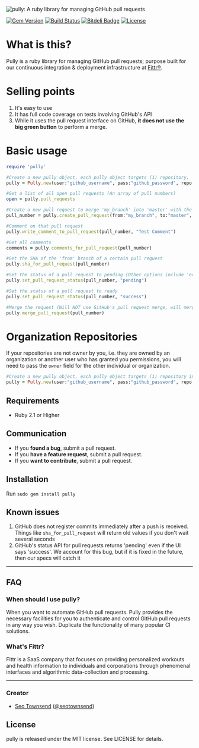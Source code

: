 ![pully: A ruby library for managing GitHub pull requests](https://raw.githubusercontent.com/sotownsend/pully/master/logo.png)

[![Gem Version](https://badge.fury.io/rb/pully.svg)](http://badge.fury.io/rb/pully)
[![Build Status](https://travis-ci.org/sotownsend/Pully.svg?branch=master)](https://travis-ci.org/sotownsend/Pully)
[![Bitdeli Badge](https://d2weczhvl823v0.cloudfront.net/sotownsend/pully/trend.png)](https://bitdeli.com/free "Bitdeli Badge")
[![License](http://img.shields.io/badge/license-MIT-green.svg?style=flat)](https://github.com/sotownsend/pully/blob/master/LICENSE)

# What is this?
Pully is a ruby library for managing GitHub pull requests; purpose built for our continuous integration & deployment infrastructure at [Fittr®](http://www.fittr.com).

# Selling points
1.  It's easy to use
2.  It has full code coverage on tests involving GitHub's API
3.  While it uses the pull request interface on GitHub, **it does not use the big green button** to perform a merge.

# Basic usage
```ruby
require 'pully'

#Create a new pully object, each pully object targets (1) repository.
pully = Pully.new(user:"github_username", pass:"github_password", repo:"my_repository")

#Get a list of all open pull requests (An array of pull numbers)
open = pully.pull_requests

#Create a new pull request to merge 'my_branch' into 'master' with the title 'My pull request' and the message 'Hey XXX...'
pull_number = pully.create_pull_request(from:"my_branch", to:"master", subject:"My pull request", message:"Hey XXXX, can you merge this for me?")

#Comment on that pull request
pully.write_comment_to_pull_request(pull_number, "Test Comment")

#Get all comments
comments = pully.comments_for_pull_request(pull_number)

#Get the SHA of the 'from' branch of a certain pull request
pully.sha_for_pull_request(pull_number)

#Set the status of a pull request to pending (Other options include 'error', 'failed', and 'success')
pully.set_pull_request_status(pull_number, "pending")

#Set the status of a pull request to ready
pully.set_pull_request_status(pull_number, "success")

#Merge the request (Will NOT use GitHub's pull request merge, will merge commits into history as-is)
pully.merge_pull_request(pull_number)
```

# Organization Repositories
If your repositories are not owner by you, i.e. they are owned by an organization or another user who has granted you permissions, you will need to
pass the `owner` field for the other individual or organization.

```ruby
#Create a new pully object, each pully object targets (1) repository in an organization.
pully = Pully.new(user:"github_username", pass:"github_password", repo:"my_repository", owner:"my_organization")

```

## Requirements

- Ruby 2.1 or Higher

## Communication

- If you **found a bug**, submit a pull request.
- If you **have a feature request**, submit a pull request.
- If you **want to contribute**, submit a pull request.

## Installation

Run `sudo gem install pully`

## Known issues

1. GitHub does not register commits immediately after a push is received. Things like `sha_for_pull_request` will return old values if you don't wait
   several seconds
2. GitHub's status API for pull requests returns 'pending' even if the UI says 'success'. We account for this bug, but if it is fixed in the future,
   then our specs will catch it

---

## FAQ

### When should I use pully?

When you want to automate GitHub pull requests.  Pully provides the necessary facilities for you to authenticate and control GitHub pull requests in
any way you wish.  Duplicate the functionality of many popular CI solutions.

### What's Fittr?

Fittr is a SaaS company that focuses on providing personalized workouts and health information to individuals and corporations through phenomenal interfaces and algorithmic data-collection and processing.

* * *

### Creator

- [Seo Townsend](http://github.com/sotownsend) ([@seotownsend](https://twitter.com/seotownsend))

## License

pully is released under the MIT license. See LICENSE for details.
